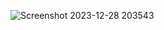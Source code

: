 ![Screenshot 2023-12-28 203543](https://github.com/Oktaviko/066_RestAPI/assets/115150122/8870dd37-0bfe-45b1-a9b3-5e2084623015)
